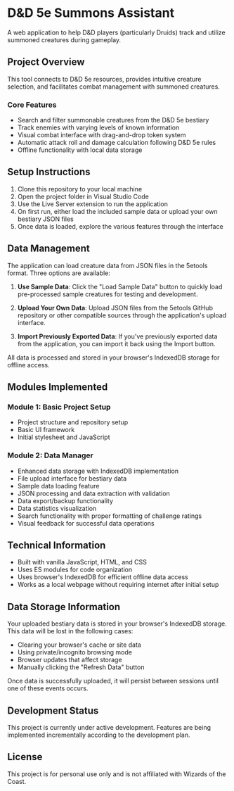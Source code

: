 # D&D 5e Summons Assistant

A web application to help D&D players (particularly Druids) track and utilize summoned creatures during gameplay.

## Project Overview

This tool connects to D&D 5e resources, provides intuitive creature selection, and facilitates combat management with summoned creatures.

### Core Features

- Search and filter summonable creatures from the D&D 5e bestiary
- Track enemies with varying levels of known information
- Visual combat interface with drag-and-drop token system
- Automatic attack roll and damage calculation following D&D 5e rules
- Offline functionality with local data storage

## Setup Instructions

1. Clone this repository to your local machine
2. Open the project folder in Visual Studio Code
3. Use the Live Server extension to run the application
4. On first run, either load the included sample data or upload your own bestiary JSON files
5. Once data is loaded, explore the various features through the interface

## Data Management

The application can load creature data from JSON files in the 5etools format. Three options are available:

1. **Use Sample Data**: Click the "Load Sample Data" button to quickly load pre-processed sample creatures for testing and development.

2. **Upload Your Own Data**: Upload JSON files from the 5etools GitHub repository or other compatible sources through the application's upload interface.

3. **Import Previously Exported Data**: If you've previously exported data from the application, you can import it back using the Import button.

All data is processed and stored in your browser's IndexedDB storage for offline access.

## Modules Implemented

### Module 1: Basic Project Setup
- Project structure and repository setup
- Basic UI framework
- Initial stylesheet and JavaScript

### Module 2: Data Manager
- Enhanced data storage with IndexedDB implementation
- File upload interface for bestiary data
- Sample data loading feature
- JSON processing and data extraction with validation
- Data export/backup functionality
- Data statistics visualization
- Search functionality with proper formatting of challenge ratings
- Visual feedback for successful data operations

## Technical Information

- Built with vanilla JavaScript, HTML, and CSS
- Uses ES modules for code organization
- Uses browser's IndexedDB for efficient offline data access
- Works as a local webpage without requiring internet after initial setup

## Data Storage Information

Your uploaded bestiary data is stored in your browser's IndexedDB storage. This data will be lost in the following cases:
- Clearing your browser's cache or site data
- Using private/incognito browsing mode
- Browser updates that affect storage
- Manually clicking the "Refresh Data" button

Once data is successfully uploaded, it will persist between sessions until one of these events occurs.

## Development Status

This project is currently under active development. Features are being implemented incrementally according to the development plan.

## License

This project is for personal use only and is not affiliated with Wizards of the Coast.